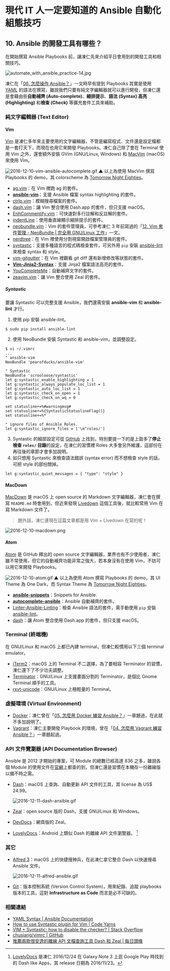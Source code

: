 # 現代 IT 人一定要知道的 Ansible 自動化組態技巧

## 10. Ansible 的開發工具有哪些？

在開始撰寫 Ansible Playbooks 前，讓凍仁先來介紹平日會用到的開發工具和相關技巧。

![automate_with_ansible_practice-14.jpg](imgs/automate_with_ansible_practice-14.jpg)

凍仁在「[06. 怎麼操作 Ansible？](06.how-to-use-ansible.md)」一文時早有提到 Playbooks 其實是使用 [YAML][yaml_wikipedia] 的語法在撰寫，雖說我們只要有純文字編輯器就可以進行開發，但凍仁還是會藉由些**自動補齊 (Auto-complete)**、**縮排提示**、**語法 (Syntax) 高亮 (Highlighting)** 和**檢查 (Check)** 等擴充套件工具來補助。

[yaml_wikipedia]: https://zh.wikipedia.org/wiki/YAML


### 純文字編輯器 (Text Editor)

#### Vim

[Vim][vim] 是凍仁多年來主要使用的文字編輯器，不管是編寫程式、文件還是設定檔都是一套打天下，而現在也用它來開發 Playbooks。凍仁自己除了會在 Terminal 使用 Vim 之外，還會額外安裝 GVim (GNU/Linux, Windows) 和 [MacVim][macvim] (macOS) 來使用 Vim。

[vim]: http://www.vim.org/
[macvim]: https://github.com/macvim-dev/macvim

![2016-12-10-vim-ansible-autocomplete.gif](imgs/2016-12-10-vim-ansible-autocomplete.gif)
▲ 以上為使用 MacVim 撰寫 Playbooks 的 demo，其 colorscheme 為 [Tomorrow Night Eighties][vim_tomorrow_night_eighties]。

[vim_tomorrow_night_eighties]: https://github.com/chriskempson/vim-tomorrow-theme/blob/master/colors/Tomorrow-Night-Eighties.vim

- [ag.vim][ag.vim]：在 Vim 裡跑 ag 的套件。
- [**ansible-vim**][ansible-vim]：支援 Ansible 檔案 syntax highlighting 的套件。
- [ctrlp.vim][ctrlp.vim]：模糊搜尋檔案的套件。
- [dash.vim][dash.vim]：讓 Vim 整合使用 Dash.app 的套件，但只支援 macOS。
- [EnhCommentify.vim][enhcommentify.vim]：可快速對多行註解和反註解的套件。
- [indentLine][indentline]：使用垂直線顯示縮排提示的套件。
- [neobundle.vim][neobundle.vim]：Vim 的套件管理員，可參考凍仁 3 年前寫過的「[12. Vim 套件管理 - NeoBundle | 完全用 GNU/Linux 工作][working_on_gnu_linux_vim_neobundle]」一文。
- [nerdtree][nerdtree]：在 Vim 裡使用分割視窗開啟檔案管理員的套件。
- [syntastic][syntastic]：支援多種語言的程式碼檢查套件，可另外用 `pip` 安裝 [ansible-lint][ansible-lint] 來檢查 syntax 和 style。
- [vim-gitgutter][vim-gitgutter]：在 Vim 裡觀看 git diff 還有新增修改等狀態的套件。
- [**Vim-Jinja2-Syntax**][vim-jinja2-syntax]：支援 Jinja2 檔案語法高亮的套件。
- [YouCompleteMe][youcompleteme]：自動補齊文字的套件。
- [zeavim.vim][zeavim.vim]：讓 Vim 整合使用 Zeal 的套件。

[ag.vim]: https://github.com/rking/ag.vim
[ansible-lint]: https://github.com/willthames/ansible-lint
[ansible-vim]: https://github.com/pearofducks/ansible-vim
[ctrlp.vim]: https://github.com/kien/ctrlp.vim
[dash.vim]: https://github.com/rizzatti/dash.vim
[enhcommentify.vim]: http://www.vim.org/scripts/script.php?script_id=23
[indentline]: https://github.com/Yggdroot/indentLine
[neobundle.vim]: https://github.com/Shougo/neobundle.vim
[nerdtree]: https://github.com/scrooloose/nerdtree
[syntastic]: https://github.com/vim-syntastic/syntastic
[vim-gitgutter]: https://github.com/airblade/vim-gitgutter
[vim-jinja2-syntax]: https://github.com/Glench/Vim-Jinja2-Syntax
[working_on_gnu_linux_vim_neobundle]: http://ithelp.ithome.com.tw/articles/10131427
[youcompleteme]: https://github.com/Valloric/YouCompleteMe
[zeavim.vim]: https://github.com/KabbAmine/zeavim.vim


##### Syntastic

要讓 Syntastic 可以完整支援 Ansible，我們還需安裝 **ansible-vim** 和 **ansible-lint** 才行。

1. 使用 pip 安裝 ansible-lint。

  ```
  $ sudo pip install ansible-lint
  ```

2. 使用 NeoBundle 安裝 Syntastic 和 ansible-vim，並調整設定。

  ```
  $ vi ~/.vimrc
  ...
  " ansible-vim
  NeoBundle 'pearofducks/ansible-vim'

  " Syntastic
  NeoBundle 'scrooloose/syntastic'
  let g:syntastic_enable_highlighting = 1
  let g:syntastic_always_populate_loc_list = 1
  let g:syntastic_auto_loc_list = 1
  let g:syntastic_check_on_open = 1
  let g:syntastic_check_on_wq = 0

  set statusline+=%#warningmsg#
  set statusline+=%{SyntasticStatuslineFlag()}
  set statusline+=%*

  " ignore files of Ansible Roles.
  let g:syntastic_ignore_files = ['\m^roles/']
  ```

3. Syntastic 的細部設定可從 [GitHub][syntastic] 上找到，特別要提一下的是上面多了**停止檢查 `roles/` 目錄**的設定，在凍仁的習慣裡 Roles 大多會另外維護，這部份在再往後的章節才會多加說明。
4. 如只想用 Syntastic 來檢查語法錯誤 (syntax error) 而不想檢查 style 的話，可把 style 的部份關掉。

  ```
  let g:syntastic_quiet_messages = { "type": "style" }
  ``` 


#### MacDown

[MacDown][macdown_official] 是 macOS 上 open source 的 Markdown 文字編輯器，凍仁會在撰寫 `README.md` 時會用到，但近來發現 [Livedown][livedown] 這個工具後，就比較常用 Vim 在寫 Markdown 文件了。

> 題外話，凍仁連現在這篇文章都是用 Vim + Livedown 在寫的呢！

[macdown_official]: http://macdown.uranusjr.com
[livedown]: https://github.com/shime/livedown

![2016-12-10-macdown.png](imgs/2016-12-10-macdown.png)

#### Atom

[Atom][atom_official] 是 GitHub 釋出的 open source 文字編輯器，業界也有不少使用者，凍仁雖不常使用，但它的自動補齊功能非常之強大，若本身沒有在使用 Vim，不妨可以用它來開發 Playbooks。

[atom_official]: https://atom.io

![2016-12-10-atom.gif](imgs/2016-12-10-atom-ansible-autocomplete.gif)
▲ 以上為使用 Atom 撰寫 Playbooks 的 demo，其 UI Theme 為 One Dark，而 Syntax Theme 為 [Tomorrow Night Eighties][atom_tomorrow_night_eighties]。

[atom_tomorrow_night_eighties]: https://atom.io/themes/tomorrow-night-eighties

- [**ansible-snippets**][atom_ansible-snippets]：Snippets for Ansible.
- [**autocomplete-ansible**][atom_autocomplete_ansible]：Ansible 自動補齊的套件。
- [Linter-Ansible-Linting][atom_linter_ansible_linting]：檢查 Ansible 語法的套件，需手動使用 `pip` 安裝 [ansible-lint][ansible-lint]。
- [dash][atom_dash]：讓 Atom 整合使用 Dash.app 的套件，但只支援 macOS。

[atom_ansible-snippets]: https://atom.io/packages/ansible-snippets
[atom_autocomplete_ansible]: https://atom.io/packages/autocomplete-ansible
[atom_linter_ansible_linting]: https://atom.io/packages/linter-ansible-linting 
[atom_dash]: https://atom.io/packages/dash


### Terminal (終端機)

在 GNU/Linux 和 macOS 上都已內建 terminal，但凍仁較慣用以下三個 terminal emulator。

- [iTerm2][iterm2]：macOS 上的 Terminal 不二選擇，為了要相容 Terminator 的習慣，凍仁還下了不少功夫調整。
- [Terminator][terminator]：GNU/Linux 上支援畫面分割的 Terminator，是個比 Gnome Terminal 順手的工具。
- [rxvt-unicode][urxvt]：GNU/Linux 上極輕量的 Terminal。

[iterm2]: https://www.iterm2.com
[terminator]: https://gnometerminator.blogspot.tw/p/introduction.html
[urxvt]: http://software.schmorp.de/pkg/rxvt-unicode.html


### 虛擬環境 (Virtual Environment)

- [Docker][docker_official]：凍仁曾在「[05. 怎麼用 Docker 練習 Ansible？](05.how-to-practive-ansible-with-docker.md)」一章題過，在此就不多加說明了。
- [Vagrant][vagrant_official]：凍仁主要開發 Playbook 的環境，曾在「[04. 怎麼用 Vagrant 練習 Ansible？](04.how-to-practive-ansible-with-vagrant.md)」一章題起過。

[docker_official]: https://www.docker.com
[vagrant_official]: https://www.vagrantup.com


### API 文件覽瀏器 (API Documentation Browser)

Ansible 是 2012 才開始的專案，可 Module 的總數已經高達 836 之多，雖說各個 Module 的使用文件在[官網][ansible_all_module]上都查的到，但凍仁還是習慣在本機存一份離線版以備不時之需。

[ansible_all_module]: http://docs.ansible.com/ansible/list_of_all_modules.html#

- [Dash][dash_official]：macOS 上查詢、自動更新 API 文件的工具，其 license 為 US$ 24.99。

    ![2016-12-11-dash-ansible.gif](imgs/2016-12-11-dash-ansible.gif)

- [Zeal][zeal_official]：open source 版的 Dash，支援 GNU/Linux 和 Windows。
- [DevDocs][devdocs]：網頁版的 Zeal。
- [LovelyDocs][lovelydocs]：Android 上類似 Dash 的離線 API 文件瀏覽器。 [^1]

[dash_official]: https://kapeli.com/dash
[zeal_official]: https://zealdocs.org
[devdocs]: http://devdocs.io/
[lovelydocs]: https://play.google.com/store/apps/details?id=com.lovelyhq.android.lovelydocs

### 其它

- [Alfred 3][alfred_official]：macOS 上的快捷搜神兵，在此凍仁拿它整合 Dash 以快速搜尋 Ansible 文件。

    ![2016-12-11-alfred-ansible.gif](imgs/2016-12-11-alfred-ansible.gif)

- [Git][git_official]：版本控制系統 (Version Control System)，用來紀錄、追蹤 playbooks 版本的工具，這對 **Infrastructure as Code** 而言是必不可缺的。

[alfred_official]: https://www.alfredapp.com
[git_official]: https://git-scm.com

### 相關連結

- [YAML Syntax | Ansible Documentation][ansible_yaml_syntax]
- [How to use Syntastic plugin for Vim | Code Yarns][syntastic_code_yarns]
- [VIM \+ Syntastic: how to disable the checker? | Stack Overflow][stack_overflow]
- [chusiang/vimrc | GitHub][chusiang_vimrc]
- [推薦兩款很安逸的離線 API 文檔查詢工具 Dash 和 Zeal | 每日頭條][dash_and_zeal_kknews]

[ansible_yaml_syntax]: https://docs.ansible.com/ansible/YAMLSyntax.html
[syntastic_code_yarns]: https://codeyarns.com/2014/11/06/how-to-use-syntastic-plugin-for-vim/
[stack_overflow]: http://stackoverflow.com/a/32858266/686105
[chusiang_vimrc]: https://github.com/chusiang/vimrc
[dash_and_zeal_kknews]: https://kknews.cc/zh-tw/tech/2aa9mnz.html


[^1]: [LovelyDocs][lovelydocs] 是凍仁 2016/12/24 在 Galaxy Note 3 上逛 Google Play 時找到的 Dash like Apps，其 release 日期為 2016/11/23。
